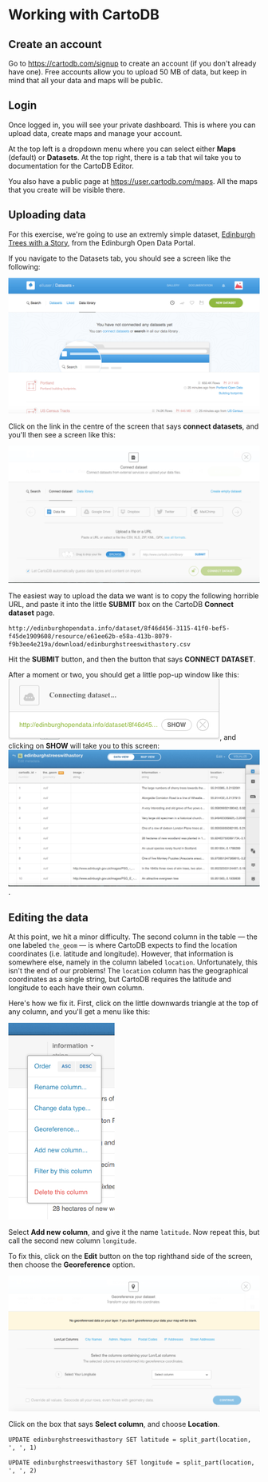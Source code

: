 # Working with CartoDB

## Create an account

Go to https://cartodb.com/signup to create an account (if you don't already have one). Free accounts allow you to upload 50 MB of data, but keep in mind that all your data and maps will be public.

## Login

Once logged in, you will see your private dashboard. This is where you can upload data, create maps and manage your account.

At the top left is a dropdown menu where you can select either **Maps** (default) or **Datasets**. At the top right, there is a tab that wil take you to documentation for the CartoDB Editor.

You also have a public page at https://user.cartodb.com/maps. All the maps that you create will be visible there.

## Uploading data

For this exercise, we're going to use an extremly simple dataset, [Edinburgh Trees with a Story](http://edinburghopendata.info/dataset/edinburgh-s-trees-with-a-story), from the Edinburgh Open Data Portal.

If you navigate to the Datasets tab, you should see a screen like the following:

![](images/carto1.tiff)

Click on the link in the centre of the screen that says **connect datasets**, and you'll then see a screen like this:

![](images/carto2.tiff)

The easiest way to upload the data we want is to copy the following horrible URL, and paste it into the little **SUBMIT** box on the CartoDB **Connect dataset** page.

```
http://edinburghopendata.info/dataset/8f46d456-3115-41f0-bef5-f45de1909608/resource/e61ee62b-e58a-413b-8079-f9b3ee4e219a/download/edinburghstreeswithastory.csv
```

Hit the **SUBMIT** button, and then the button that says **CONNECT DATASET**. 

After a moment or two, you should get a little pop-up window like this:
![](images/carto3.tiff), and clicking on **SHOW** will take you to this screen:
![](images/carto4.tiff).

## Editing the data

At this point, we hit a minor difficulty. The second column in the table &mdash; the one labeled `the_geom` &mdash; is where CartoDB expects to find the location coordinates (i.e. latitude and longitude). However, that information is somewhere else, namely in the column labeled `location`. 
Unfortunately, this isn't the end of our problems! The `location` column has the geographical coordinates as a single string, but CartoDB requires the latitude and longitude to each have their own column. 

Here's how we fix it. First, click on the little downwards triangle at the top of any column, and you'll get a menu like this:

![](images/carto6.tiff)

Select **Add new column**, and give it the name `latitude`. Now repeat this, but call the second new column `longitude`.

To fix this, click on the **Edit** button on the top righthand side of the screen, then choose the **Georeference** option.

![](images/carto5.tiff)

Click on the box that says **Select column**, and choose **Location**. 

```
UPDATE edinburghstreeswithastory SET latitude = split_part(location, ', ', 1)
```

```
UPDATE edinburghstreeswithastory SET longitude = split_part(location, ', ', 2)
```
